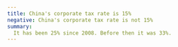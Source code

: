 ```yaml
---
title: China's corporate tax rate is 15%
negative: China's corporate tax rate is not 15%
summary:
  It has been 25% since 2008. Before then it was 33%.
---
```

